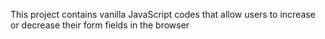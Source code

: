 This project contains vanilla JavaScript codes that allow users to increase or decrease their form fields in the browser
